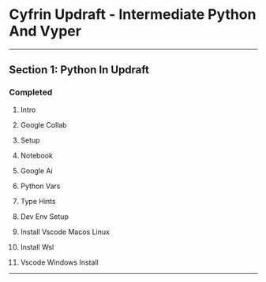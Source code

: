 # Cyfrin Updraft - Intermediate Python And Vyper
_______________________________________________________________________________
## Section 1: Python In Updraft

### Completed
1. Intro
2. Google Collab
3. Setup
4. Notebook
5. Google Ai
6. Python Vars
7. Type Hints 

20. Dev Env Setup
21. Install Vscode Macos Linux
22. Install Wsl
23. Vscode Windows Install

_______________________________________________________________________________
